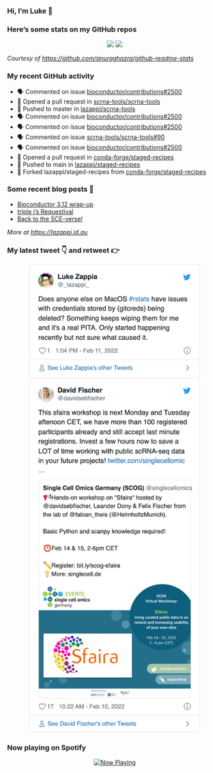 
<!-- README.md is generated from README.Rmd. Please edit that file -->

### Hi, I’m Luke 👋

<!--
**lazappi/lazappi** is a ✨ _special_ ✨ repository because its `README.md` (this file) appears on your GitHub profile.

Here are some ideas to get you started:

- 🔭 I’m currently working on ...
- 🌱 I’m currently learning ...
- 👯 I’m looking to collaborate on ...
- 🤔 I’m looking for help with ...
- 💬 Ask me about ...
- 📫 How to reach me: ...
- 😄 Pronouns: ...
- ⚡ Fun fact: ...
-->

### Here’s some stats on my GitHub repos

<p align="center">

<img src="https://github-readme-stats.vercel.app/api?username=lazappi&count_private=true&show_icons=true&theme=buefy&hide_title=True">
<img src="https://github-readme-stats.vercel.app/api/top-langs/?username=lazappi&hide=html&theme=buefy&layout=compact">

</p>

*Courtesy of <https://github.com/anuraghazra/github-readme-stats>*

### My recent GitHub activity

  - 🗣 Commented on issue
    [bioconductor/contributions\#2500](https://github.com/bioconductor/contributions#2500)
  - 🤔 Opened a pull request in
    [scrna-tools/scrna-tools](https://github.com/scrna-tools/scrna-tools)
  - 📨 Pushed to master in
    [lazappi/scrna-tools](https://github.com/lazappi/scrna-tools)
  - 🗣 Commented on issue
    [bioconductor/contributions\#2500](https://github.com/bioconductor/contributions#2500)
  - 🗣 Commented on issue
    [bioconductor/contributions\#2500](https://github.com/bioconductor/contributions#2500)
  - 🗣 Commented on issue
    [scrna-tools/scrna-tools\#90](https://github.com/scrna-tools/scrna-tools#90)
  - 🗣 Commented on issue
    [bioconductor/contributions\#2500](https://github.com/bioconductor/contributions#2500)
  - 🤔 Opened a pull request in
    [conda-forge/staged-recipes](https://github.com/conda-forge/staged-recipes)
  - 📨 Pushed to main in
    [lazappi/staged-recipes](https://github.com/lazappi/staged-recipes)
  - 🍴 Forked lazappi/staged-recipes from
    [conda-forge/staged-recipes](https://github.com/conda-forge/staged-recipes)

### Some recent blog posts 📝

  - [Bioconductor 3.12
    wrap-up](https://lazappi.id.au/post/2020-10-30-bioconductor-3-12-wrap-up/)
  - [triple j’s
    Requestival](https://lazappi.id.au/post/2020-07-11-requestival/)
  - [Back to the
    SCE-verse\!](https://lazappi.id.au/post/2020-05-12-back-to-the-sce-verse/)

*More at <https://lazappi.id.au>*

### My latest tweet 👇 and retweet 👉


<p align="center">

<a href="https://twitter.com/_lazappi_/status/1492122319980056577">
<img src="https://github.com/lazappi/lazappi/raw/master/README_files/figure-gfm/tweets-1.png" width="400">
</a> <a href="https://twitter.com/_lazappi_/status/1491819370443649031">
<img src="https://github.com/lazappi/lazappi/raw/master/README_files/figure-gfm/tweets-2.png" width="400">
</a>

</p>

### Now playing on Spotify

<p align="center">

<a href="https://now-playing-profile.lazappi.vercel.app/now-playing?open">
<img src="https://now-playing-profile.lazappi.vercel.app/now-playing" width="256" height="64" alt="Now Playing">
</a>

</p>
